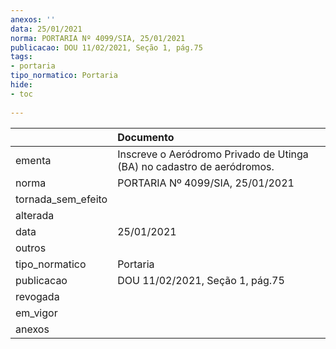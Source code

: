 ```yaml
---
anexos: ''
data: 25/01/2021
norma: PORTARIA Nº 4099/SIA, 25/01/2021
publicacao: DOU 11/02/2021, Seção 1, pág.75
tags:
- portaria
tipo_normatico: Portaria
hide: 
- toc 
 
---
```


|                    | Documento                                                              |
|:-------------------|:-----------------------------------------------------------------------|
| ementa             | Inscreve o Aeródromo Privado de Utinga (BA) no cadastro de aeródromos. |
| norma              | PORTARIA Nº 4099/SIA, 25/01/2021                                       |
| tornada_sem_efeito |                                                                        |
| alterada           |                                                                        |
| data               | 25/01/2021                                                             |
| outros             |                                                                        |
| tipo_normatico     | Portaria                                                               |
| publicacao         | DOU 11/02/2021, Seção 1, pág.75                                        |
| revogada           |                                                                        |
| em_vigor           |                                                                        |
| anexos             |                                                                        |